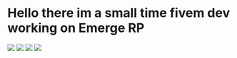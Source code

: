 # Hello there im a small time fivem dev working on Emerge RP

[![](https://raw.githubusercontent.com/fearr/github-profile-summary-cards-example/master/profile-summary-card-output/tokyonight/1-repos-per-language.svg)](https://github.com/fearr/github-profile-summary-cards) [![](https://raw.githubusercontent.com/fearr/github-profile-summary-cards-example/master/profile-summary-card-output/tokyonight/2-most-commit-language.svg)](https://github.com/fearr/github-profile-summary-cards)
[![](https://raw.githubusercontent.com/fearr/github-profile-summary-cards-example/master/profile-summary-card-output/tokyonight/3-stats.svg)](https://github.com/fearr/github-profile-summary-cards) [![](https://raw.githubusercontent.com/fearr/github-profile-summary-cards-example/master/profile-summary-card-output/tokyonight/4-productive-time.svg)](https://github.com/fearr/github-profile-summary-cards)
